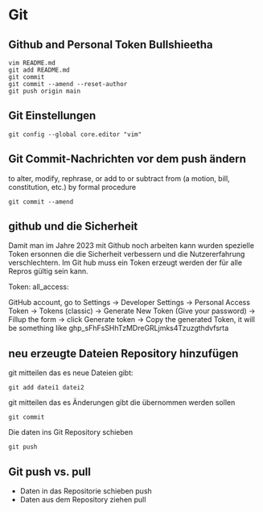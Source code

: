 # Git

## Github and Personal Token Bullshieetha

 ```
 vim README.md
 git add README.md
 git commit
 git commit --amend --reset-author
 git push origin main
```


## Git Einstellungen

```
git config --global core.editor "vim"
```

## Git Commit-Nachrichten vor dem push ändern

to alter, modify, rephrase, or add to or subtract from (a motion, bill, constitution, etc.) by formal procedure

```
git commit --amend
```

## github und die Sicherheit 

Damit man im Jahre 2023 mit Github noch arbeiten kann wurden spezielle Token ersonnen die die 
Sicherheit verbessern und die Nutzererfahrung verschlechtern. Im Git hub muss ein Token 
erzeugt werden der für alle Repros gültig sein kann. 


Token: all_access:


GitHub account, go to Settings 
→ Developer Settings 
→ Personal Access Token 
→ Tokens (classic) 
→ Generate New Token (Give your password) 
→ Fillup the form → click Generate token 
→ Copy the generated Token, it will be something like ghp_sFhFsSHhTzMDreGRLjmks4Tzuzgthdvfsrta



## neu erzeugte Dateien Repository hinzufügen

git mitteilen das es neue Dateien gibt:
```
git add datei1 datei2
```

git mitteilen das es Änderungen gibt die übernommen werden sollen
```
git commit
```

Die daten ins Git Repository schieben
```
git push
```

## Git push vs. pull

+ Daten in das Repositorie schieben push
+ Daten aus dem Repository ziehen pull



